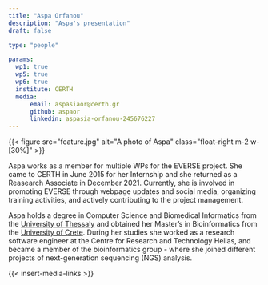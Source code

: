 ```yaml
---
title: "Aspa Orfanou"
description: "Aspa's presentation"
draft: false

type: "people"

params:
  wp1: true
  wp5: true
  wp6: true
  institute: CERTH
  media:
      email: aspasiaor@certh.gr
      github: aspaor
      linkedin: aspasia-orfanou-245676227
---
```


{{< figure src="feature.jpg" alt="A photo of Aspa" class="float-right m-2 w-[30%]" >}}

Aspa works as a member for multiple WPs for the EVERSE project. She came to CERTH in June 2015 for her Internship and she returned as a Reasearch Associate in December 2021. Currently, she is involved in promoting EVERSE through webpage updates and social media, organizing training activities, and actively contributing to the project management.

Aspa holds a degree in Computer Science and Biomedical Informatics from the [University of Thessaly](https://www.uth.gr/en/spoydes/proptychiakes/schools-departments/school-science/department-computer-science-and-biomedical-informatics) and obtained her Master’s in Bioinformatics from the [University of Crete](https://www.uoc.gr/en/home/). During her studies she worked as a research software engineer at the  Centre for Research and Technology Hellas, and became a member of the bioinformatics group - where she joined different projects of next-generation sequencing (NGS) analysis.

{{< insert-media-links >}}
